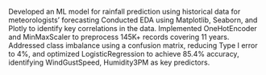 Developed an ML model for rainfall prediction using historical data for meteorologists’ forecasting
Conducted EDA using Matplotlib, Seaborn, and Plotly to identify key correlations in the data.
 Implemented OneHotEncoder and MinMaxScaler to preprocess 145K+ records covering 11 years.
Addressed class imbalance using a confusion matrix, reducing Type I error to 4%, and optimized 
LogisticRegression to achieve 85.4% accuracy, identifying WindGustSpeed, Humidity3PM as key predictors.
